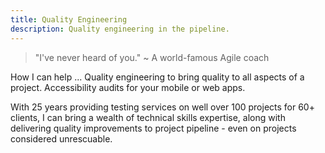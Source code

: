 ```yaml
---
title: Quality Engineering
description: Quality engineering in the pipeline.
---
```


> "I've never heard of you." ~ A world-famous Agile coach

How I can help ... 
Quality engineering to bring quality to all aspects of a project. 
Accessibility audits for your mobile or web apps.

With 25 years providing testing services on well over 100 projects for 60+ clients, I can bring a wealth of technical skills expertise, along with delivering quality improvements to project pipeline - even on projects considered unrescuable.
